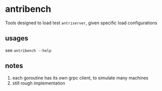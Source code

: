 # antribench

Tools designed to load test `antriserver`, given specific load configurations

usages
----------------------------------------

see `antribench --help`

notes
----------------------------------------

1. each goroutine has its own grpc client, to simulate many machines
2. still rough implementation
